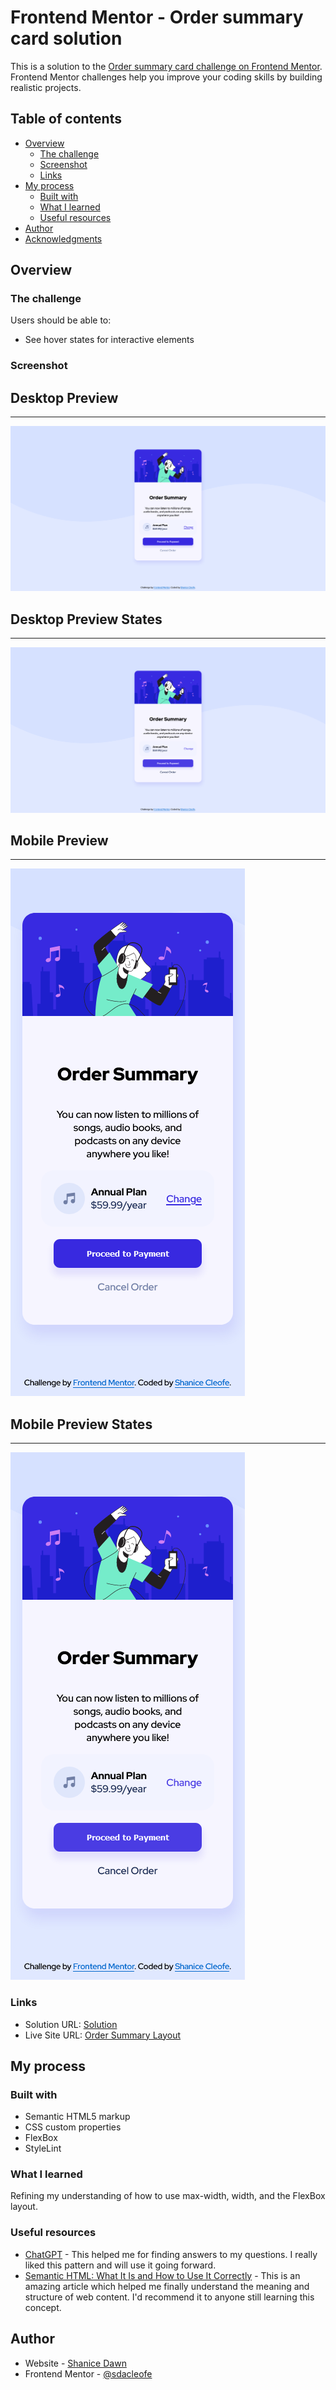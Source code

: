 # Frontend Mentor - Order summary card solution

This is a solution to the [Order summary card challenge on Frontend Mentor](https://www.frontendmentor.io/challenges/order-summary-component-QlPmajDUj). Frontend Mentor challenges help you improve your coding skills by building realistic projects.

## Table of contents

- [Overview](#overview)
  - [The challenge](#the-challenge)
  - [Screenshot](#screenshot)
  - [Links](#links)
- [My process](#my-process)
  - [Built with](#built-with)
  - [What I learned](#what-i-learned)
  - [Useful resources](#useful-resources)
- [Author](#author)
- [Acknowledgments](#acknowledgments)

## Overview

### The challenge

Users should be able to:

- See hover states for interactive elements

### Screenshot

## Desktop Preview

---

![](./design/desktop-preview-f.png)

## Desktop Preview States

---

![](./design/desktop-preview-states-f.png)

## Mobile Preview

---

![](./design/mobile-preview.png)

## Mobile Preview States

---

![](./design/mobile-preview-states-f.png)

### Links

- Solution URL: [Solution](https://www.frontendmentor.io/solutions/order-summary-component-GDF7426hgp)
- Live Site URL: [Order Summary Layout](https://your-live-site-url.com)

## My process

### Built with

- Semantic HTML5 markup
- CSS custom properties
- FlexBox
- StyleLint

### What I learned

Refining my understanding of how to use max-width, width, and the FlexBox layout.

### Useful resources

- [ChatGPT](https://www.example.com) - This helped me for finding answers to my questions. I really liked this pattern and will use it going forward.
- [Semantic HTML: What It Is and How to Use It Correctly](https://www.semrush.com/blog/semantic-html5-guide/) - This is an amazing article which helped me finally understand the meaning and structure of web content. I'd recommend it to anyone still learning this concept.

## Author

- Website - [Shanice Dawn](https://sdacleofe.github.io/about-me/)
- Frontend Mentor - [@sdacleofe](https://www.frontendmentor.io/profile/sdacleofe)
